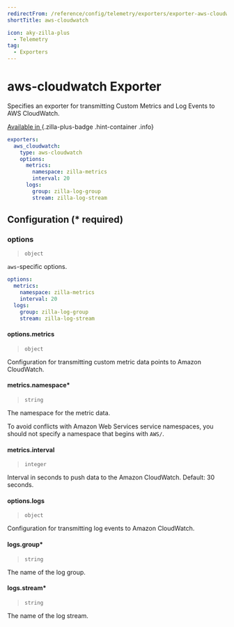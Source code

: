 ```yaml
---
redirectFrom: /reference/config/telemetry/exporters/exporter-aws-cloudwatch.html
shortTitle: aws-cloudwatch

icon: aky-zilla-plus
  - Telemetry
tag:
  - Exporters
---
```


# aws-cloudwatch Exporter

Specifies an exporter for transmitting Custom Metrics and Log Events to AWS CloudWatch.

[Available in <ZillaPlus/>](https://www.aklivity.io/products/zilla-plus)
{.zilla-plus-badge .hint-container .info}

```yaml {3}
exporters:
  aws_cloudwatch:
    type: aws-cloudwatch
    options:
      metrics:
        namespace: zilla-metrics
        interval: 20
      logs:
        group: zilla-log-group
        stream: zilla-log-stream
```

## Configuration (\* required)

### options

> `object`

`aws`-specific options.

```yaml
options:
  metrics:
    namespace: zilla-metrics
    interval: 20
  logs:
    group: zilla-log-group
    stream: zilla-log-stream
```

#### options.metrics

> `object`

Configuration for transmitting custom metric data points to Amazon CloudWatch.

#### metrics.namespace\*

> `string`

The namespace for the metric data.

To avoid conflicts with Amazon Web Services service namespaces, you should not specify a namespace that begins with `AWS/`.

#### metrics.interval

> `integer`

Interval in seconds to push data to the Amazon CloudWatch. Default: 30 seconds.

#### options.logs

> `object`

Configuration for transmitting log events to Amazon CloudWatch.

#### logs.group\*

> `string`

The name of the log group.

#### logs.stream\*

> `string`

The name of the log stream.
